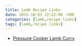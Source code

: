 ```yaml
---
title: Lamb Recipe Links
date: 2015-10-03 22:22:00 -500
categories: [lamb,recipe links]
tags: [lamb,recipe links]
---
```


-   [Pressure Cooker Lamb Curry](http://www.foodnetwork.com/recipes/curried-lamb-stew-recipe.html)

